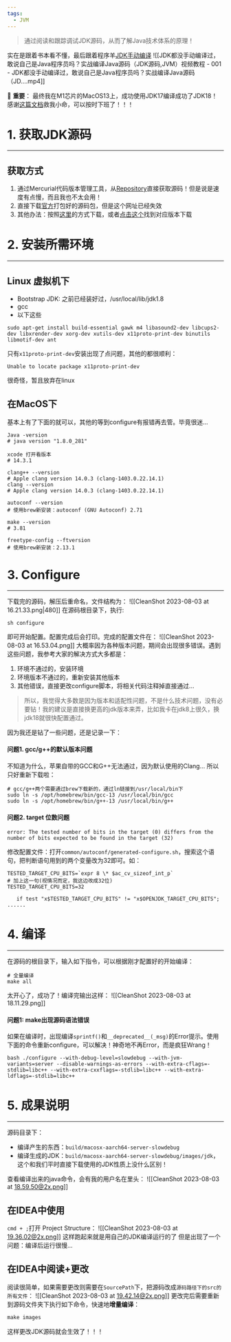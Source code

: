 ```yaml
---
tags:
  - JVM
---
```

>通过阅读和跟踪调试JDK源码，从而了解Java技术体系的原理！

实在是跟着书本看不懂，最后跟着程序羊[JDK手动编译](https://www.bilibili.com/video/BV1zT4y177Zf/?spm_id_from=333.337.search-card.all.click&vd_source=2801815325491e9a2af89f7b23e58173)
![[JDK都没手动编译过，敢说自己是Java程序员吗？实战编译Java源码（JDK源码,JVM）视频教程 - 001 - JDK都没手动编译过，敢说自己是Java程序员吗？实战编译Java源码（JD….mp4]]

🔑 **重要**：
最终我在M1芯片的MacOS13上，成功使用JDK17编译成功了JDK18！
感谢[这篇文档](https://segmentfault.com/a/1190000041074433)救我小命，可以按时下班了！！！
# 1. 获取JDK源码
---
## 获取方式
1. 通过Mercurial代码版本管理工具，从[Repository](http://hg.openjdk.java.net/jdk7u/jdk7u)直接获取源码！但是说是速度有点慢，而且我也不太会用！
2. 直接下载[官方](http://jdk7.java.net/source.html)打包好的源码包，但是这个网址已经失效
3. 其他办法：按照[这里](https://www.jianshu.com/p/6fe47f6a1b2a)的方式下载，或者[点击这个](https://jdk.java.net/)找到对应版本下载

# 2. 安装所需环境
---
## Linux 虚拟机下
- Bootstrap JDK: 之前已经装好过，/usr/local/lib/jdk1.8
- gcc
- 以下这些
```shell
sudo apt-get install build-essential gawk m4 libasound2-dev libcups2-dev libxrender-dev xorg-dev xutils-dev x11proto-print-dev binutils libmotif-dev ant
```

只有`x11proto-print-dev`安装出现了点问题，其他的都很顺利：
```text
Unable to locate package x11proto-print-dev
```

很奇怪，暂且放弃在linux

## 在MacOS下
基本上有了下面的就可以，其他的等到configure有报错再去管。毕竟很迷...

```shell
Java -version
# java version "1.8.0_281"

xcode 打开看版本
# 14.3.1

clang++ --version
# Apple clang version 14.0.3 (clang-1403.0.22.14.1)
clang --version
# Apple clang version 14.0.3 (clang-1403.0.22.14.1)

autoconf --version
# 使用brew新安装：autoconf (GNU Autoconf) 2.71

make --version
# 3.81

freetype-config --ftversion
# 使用brew新安装：2.13.1
```

# 3. Configure
----
下载完的源码，解压后重命名，文件结构为：
![[CleanShot 2023-08-03 at 16.21.33.png|480]]
在源码根目录下，执行:
```shell
sh configure
```
即可开始配置。配置完成后会打印。完成的配置文件在：
![[CleanShot 2023-08-03 at 16.53.04.png]]
大概率因为各种版本问题，期间会出现很多错误。遇到这些问题，我参考大家的解决方式大多都是：
1. 环境不通过的，安装环境
2. 环境版本不通过的，重新安装其他版本
3. 其他错误，直接更改configure脚本，将相关代码注释掉直接通过...

>所以，我觉得大多数是因为版本和适配性问题，不是什么技术问题，没有必要钻！我的建议是直接换更高的jdk版本来弄，比如我卡在jdk8上很久，换jdk18就很快配置通过。

因为我还是钻了一些问题，还是记录一下：
#### 问题1. gcc/g++的默认版本问题
不知道为什么，苹果自带的GCC和G++无法通过，因为默认使用的Clang...
所以只好重新下载啦：
```shell
# gcc/g++两个需要通过brew下载新的，通过ln链接到/usr/local/bin下
sudo ln -s /opt/homebrew/bin/gcc-13 /usr/local/bin/gcc
sudo ln -s /opt/homebrew/bin/g++-13 /usr/local/bin/g++
```
#### 问题2. target 位数问题
```text
error: The tested number of bits in the target (0) differs from the number of bits expected to be found in the target (32)
```

修改配置文件：打开`common/autoconf/generated-configure.sh`，搜索这个语句，把判断语句用到的两个变量改为32即可。如：
```shell
TESTED_TARGET_CPU_BITS=`expr 8 \* $ac_cv_sizeof_int_p`
# 加上这一句(视情况而定，我这边改成32位)
TESTED_TARGET_CPU_BITS=32

   if test "x$TESTED_TARGET_CPU_BITS" != "x$OPENJDK_TARGET_CPU_BITS"; 
......
```


# 4. 编译
----
在源码的根目录下，输入如下指令，可以根据刚才配置好的开始编译：
```shell
# 全量编译
make all
```

太开心了，成功了！编译完输出这样：
![[CleanShot 2023-08-03 at 18.11.29.png]]

#### 问题1: make出现源码语法错误
如果在编译时，出现编译`sprintf()`和`__deprecated__(_msg)`的Error提示。使用下面的命令重新configure，可以解决！神奇地不再Error，而是疯狂Wrang！
```shell
bash ./configure --with-debug-level=slowdebug --with-jvm-variants=server --disable-warnings-as-errors --with-extra-cflags=-stdlib=libc++ --with-extra-cxxflags=-stdlib=libc++ --with-extra-ldflags=-stdlib=libc++
```

# 5. 成果说明
---
源码目录下：
- 编译产生的东西：`build/macosx-aarch64-server-slowdebug`
- 编译生成的JDK：`build/macosx-aarch64-server-slowdebug/images/jdk`，这个和我们平时直接下载使用的JDK性质上没什么区别！

查看编译出来的java命令，会有我的用户名在里头：
![[CleanShot 2023-08-03 at 18.59.50@2x.png]]
## 在IDEA中使用
`cmd + ;`打开 Project Structure：
![[CleanShot 2023-08-03 at 19.36.02@2x.png]]
这样跑起来就是用自己的JDK编译运行的了
但是出现了一个问题：编译后运行很慢...
## 在IDEA中阅读+更改
阅读很简单，如果需要更改则需要在`SourcePath`下，把源码改成`源码路径下的src的所有文件`：
![[CleanShot 2023-08-03 at 19.42.14@2x.png]]
更改完后需要重新到源码文件夹下执行如下命令，快速地**增量编译**：
```xml
make images
```

这样更改JDK源码就会生效了！！！